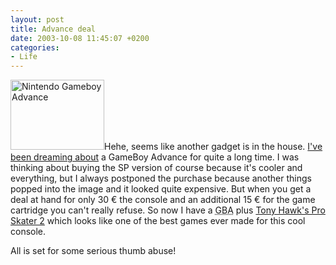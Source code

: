 ```yaml
---
layout: post
title: Advance deal
date: 2003-10-08 11:45:07 +0200
categories:
- Life
---
```

<a href="http://www.rusiczki.net/blog/blogpics/gameboy_advance.php" onclick="window.open('http://www.rusiczki.net/blog/blogpics/gameboy_advance.php','popup','width=500,height=375,scrollbars=no,resizable=no,toolbar=no,directories=no,location=no,menubar=no,status=no,left=0,top=0'); return false"><img src="http://www.rusiczki.net/blog/blogpics/gameboy_advance-thumb.jpg" width="150" height="112" border="0" alt="Nintendo Gameboy Advance" class="postimage"/></a>Hehe, seems like another gadget is in the house. <a href="http://www.rusiczki.net/2003/04/24/my-next-gadget/">I've been dreaming about</a> a GameBoy Advance for quite a long time. I was thinking about buying the SP version of course because it's cooler and everything, but I always postponed the purchase because another things popped into the image and it looked quite expensive. But when you get a deal at hand for only 30 &euro; the console and an additional 15 &euro; for the game cartridge you can't really refuse. So now I have a <acronym title="GameBoy Advance">GBA</acronym> plus <a href="http://www.gamespot.com/gba/sports/tonyhawksproskater2/index.html">Tony Hawk's Pro Skater 2</a> which looks like one of the best games ever made for this cool console.

All is set for some serious thumb abuse!
